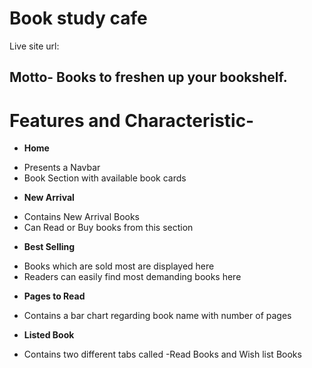 # Book study cafe
Live site url: 

## Motto- Books to freshen up your bookshelf.

# Features and Characteristic-
- **Home** 
* Presents a Navbar
* Book Section with available book cards

- **New Arrival** 
* Contains New Arrival Books 
* Can Read or Buy books from this section

- **Best Selling** 
* Books which are sold most are displayed here
* Readers can easily find most demanding books here

- **Pages to Read** 
* Contains a bar chart regarding book name with number of pages

- **Listed Book** 
* Contains two different tabs called -Read Books and Wish list Books
